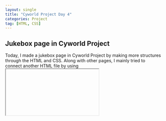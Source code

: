 ```yaml
---
layout: single
title: "Cyworld Project Day 4"
categories: Project
tag: [HTML, CSS]
---
```


## Jukebox page in Cyworld Project

Today, I made a jukebox page in Cyworld Project by making more structures through the HTML and CSS.
Along with other pages, I mainly tried to connect another HTML file by using <iframe> tag.
In the page, I tried to make a table using html for the first time.

### My code for today
I connected another HTML file with the main HTML file using iframe tag:
```html
<div class="wrapper__right__body">
  <iframe src="./jukebox.html"></iframe>
</div>
```

And this is the code of the file I connected to the main HTML file:
```html
<!DOCTYPE html>
<html lang="ko">
<head>
    <title>Jukebox</title>
    <link href="./styles/jukebox.css" rel="stylesheet">
</head>
<body>
    <div class="wrapper">
        <div class="wrapper__header">
            <div class="wrapper__title">
                <div class="title">추억의 BGM</div>
                <div class="subtitle">TODAY CHOICE</div>
            </div>
            <div class="divideLine"></div>
            <div class="albumWrapper">
                <div class="album1">
                    <img src="./images/jukebox-01.png">
                    <div class="album__title">Y(Please Tell Me Why)</div>
                    <div class="album__singer">프리스타일</div>
                </div>
                <div class="album2">
                    <img src="./images/jukebox-02.png">
                    <div class="album__title">눈의 꽃</div>
                    <div class="album__singer">박효신</div>
                </div>
                <div class="album3">
                    <img src="./images/jukebox-03.png">
                    <div class="album__title">사랑했나봐</div>
                    <div class="album__singer">윤도현</div>
                </div>
            </div>
        </div>
        <div class="wrapper__body">
            <div class="wrapper__title">
                <div class="title">추억의 BGM</div>
                <div class="subtitle">TODAY CHOICE</div>
            </div>
            <table class="albumTable">
                <tr>
                    <th class="albumTable__checkbox"><input type="checkbox"></th>
                    <th class="albumTable__number">번호</th>
                    <th class="albumTable__song">곡명</th>
                    <th class="albumTable__artist">아티스트</th>
                </tr>
                <tr>
                    <td class="album-table-checkbox"><input type="checkbox" /></td>
                    <td class="album-table-number">1</td>
                    <td class="album-table-song">눈의 꽃</td>
                    <td class="album-table-artist">박효신</td>
                </tr>
                <tr>
                    <td class="album-table-checkbox"><input type="checkbox" /></td>
                    <td class="album-table-number">2</td>
                    <td class="album-table-song">사랑스러워</td>
                    <td class="album-table-artist">김종국</td>
                </tr>
                <tr>
                    <td class="album-table-checkbox"><input type="checkbox" /></td>
                    <td class="album-table-number">3</td>
                    <td class="album-table-song">내사람: Partner For Life</td>
                    <td class="album-table-artist">SG워너비</td>
                </tr>
                <tr>
                    <td class="album-table-checkbox"><input type="checkbox" /></td>
                    <td class="album-table-number">4</td>
                    <td class="album-table-song">Love Love Love</td>
                    <td class="album-table-artist">에픽하이</td>
                </tr>
                <tr>
                    <td class="album-table-checkbox"><input type="checkbox" /></td>
                    <td class="album-table-number">5</td>
                    <td class="album-table-song">애인...있어요</td>
                    <td class="album-table-artist">이은미</td>
                </tr>
            </table>
        </div>
    </div>
</body>
</html>
```
```<table>``` tag is used to make table, ```<th>``` for table header, and ```<tr>``` for table rows.
Making the table itself was simple, but designing the table with CSS was the difficult part for me.

This is the CSS file for the page:
```css
* {
    box-sizing: border-box;
    margin: 0px;
}

html, body {
    width: 100%;
    height: 100%;
}

.wrapper {
    width: 100%;
    height: 100%;
    padding: 20px;
    display: flex;
    flex-direction: column;
    align-items: center;
    justify-content: space-between;
}

.wrapper__header {
    width: 100%;
    display: flex;
    flex-direction: column;
}

.wrapper__title {
    display: flex;
    flex-direction: row;
    align-items: center;
}

.title {
    color: #55B2E4;
    font-size: 13px;
    font-weight: 700;
}

.subtitle {
    font-size: 8px;
    padding-left: 5px;
}

.divideLine {
    width: 100%;
    border-top: 1px solid gray;
    margin: 10px 0px;
}

.albumWrapper {
    display: flex;
    flex-direction: row;
    justify-content: space-around;
    padding-top: 10px;
}

.album1 {
    width: 120px;
    height: 158px;
    display: flex;
    flex-direction: column;
    align-items: center;
}

.album__title {
    font-size: 11px;
    font-weight: 700;
    color: #0F465E;
    padding-top: 10px;
}

.album__singer {
    font-size: 10px;
    font-weight: 700;
    color: #999999;
}

.album2 {
    width: 120px;
    height: 158px;
    display: flex;
    flex-direction: column;
    align-items: center;
}

.album3 {
    width: 120px;
    height: 158px;
    display: flex;
    flex-direction: column;
    align-items: center;
}

.wrapper__body {
    width: 100%;
    display: flex;
    flex-direction: column;
}

.albumTable {
    border-spacing: 0px;
    width: 100%;
    padding-top: 8px;
}

.albumTable th {
    height: 20px;
    font-size: 10px;
    font-weight: bold;
    color: gray;
    background-color: #EEEEEE;
    padding-top: 5px;
    border-top: 1px solid gray;
    border-bottom: 1px dashed gray;
}

.albumTable td {
    height: 20px;
    font-size: 10px;
    color: #0F465E;
    border-bottom: 1px dashed gray;
}

.album-table-checkbox {
    width: 5%;
    text-align: center;
}

.album-table-number {
    width: 10%;
    text-align: center;
}

.album-table-song {
    width: 45%;
    text-align: left;
}

.album-table-artist {
    width: 30%;
    text-align: left;
}

.arrow {
    width: 10px;
    height: 10px;
    text-align: center;
    color: red;
    border: 1px solid gray;
    border-radius: 2px;
}
```
Now, I think I understand how to layout the parts, but designing the table was difficult since it was the first time for me.
I still need more progress on the table, but this is as far as it gets today.